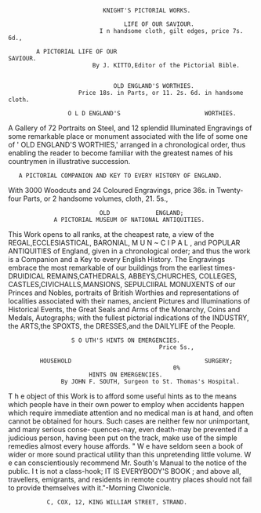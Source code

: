                                KNIGHT'S PICTORIAL WORKS.

                                     LIFE OF OUR SAVIOUR.
                              I n handsome cloth, gilt edges, price 7s. 6d.,

            A PICTORIAL LIFE OF OUR                                            SAVIOUR.
                            By J. KITTO,Editor of the Pictorial Bible.


                                  OLD ENGLAND'S WORTHIES.
                        Price 18s. in Parts, or 11. 2s. 6d. in handsome cloth.

                     O L D ENGLAND'S                        WORTHIES.
A Gallery of 72 Portraits on Steel, and 12 splendid Illuminated Engravings of some remarkable
place or monument associated with the life of some one of ' OLD ENGLAND'S WORTHIES,'
arranged in a chronological order, thus enabling the reader to become familiar with the greatest
names of his countrymen in illustrative succession.


       A PICTORIAL COMPANION AND KEY TO EVERY HISTORY OF ENGLAND.
With 3000 Woodcuts and 24 Coloured Engravings, price 36s. in Twenty-four Parts, or 2 handsome
                                   volumes, cloth, 21. 5s.,

                              OLD             ENGLAND;
                 A PICTORIAL MUSEUM OF NATIONAL ANTIQUITIES.
  This Work opens to all ranks, at the cheapest rate, a view of the REGAL,ECCLESIASTICAL,
BARONIAL, M U N ~ C I P A L , and POPULAR ANTIQUITIES of England, given in a chronological order; and
thus the work is a Companion and a Key to every English History. The Engravings embrace the
most remarkable of our buildings from the earliest times-DRUIDICAL REMAINS,CATHEDRALS,
ABBEYS,CHURCHES,        COLLEGES,    CASTLES,CIVICHALLS,MANSIONS,    SEPULCIIRAL   MONUXENTS   of our
Princes and Nobles, portraits of British Worthies and representations of localities associated with
their names, ancient Pictures and Illuminations of Historical Events, the Great Seals and Arms of
the Monarchy, Coins and Medals, Autographs; with the fullest pictorial indications of the
INDUSTRY, the ARTS,the SPOXTS,         the DRESSES,and the DAILYLIFE of the People.



                      S O UTH'S HINTS ON EMERGENCIES.
                                               Price 5s.,

             HOUSEHOLD                                      SURGERY;
                                                   0%
                           HINTS ON EMERGENCIES.
                   By JOHN F. SOUTH, Surgeon to St. Thomas's Hospital.
  T h e object of this Work is to afford some useful hints as to the means which
people have in their own power to employ when accidents happen which require
immediate attention and no medical man is at hand, and often cannot be obtained
for hours. Such cases are neither few nor unimportant, and many serious conse-
quences-nay, even death-may be prevented if a judicious person, having been put
on the track, make use of the simple remedies almost every house affords.
   " W e have seldom seen a book of wider or more sound practical utility than
this unpretending little volume. W e can conscientiously recommend Mr. South's
Manual to the notice of the public. I t is not a class-hook; IT IS EVERYBODY'S
BOOK ; and above all, travellers, emigrants, and residents in remote country places
should not fail to provide themselves with it."-Morning   Clwonicle.

               C, COX, 12, KING WILLIAM STREET, STRAND.
